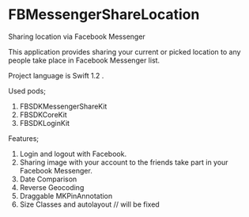 # FBMessengerShareLocation
Sharing location via Facebook Messenger

This application provides sharing your current or picked location to any people take place in Facebook Messenger list. 

Project language is Swift 1.2 .

Used pods;
1. FBSDKMessengerShareKit
2. FBSDKCoreKit
3. FBSDKLoginKit

Features;
1. Login and logout with Facebook.
2. Sharing image with your account to the friends take part in your Facebook Messenger.
3. Date Comparison
4. Reverse Geocoding
5. Draggable MKPinAnnotation
6. Size Classes and autolayout // will be fixed
